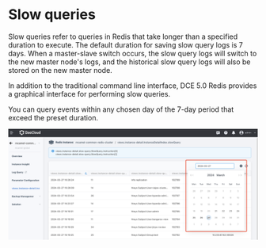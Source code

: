 # Slow queries

Slow queries refer to queries in Redis that take longer than a specified duration to execute. The default duration for saving slow query logs is 7 days.
When a master-slave switch occurs, the slow query logs will switch to the new master node's logs, and the historical slow query logs will also be stored on the new master node.

In addition to the traditional command line interface, DCE 5.0 Redis provides a graphical interface for performing slow queries.

You can query events within any chosen day of the 7-day period that exceed the preset duration.

![slow query](../images/slowq02.png)
